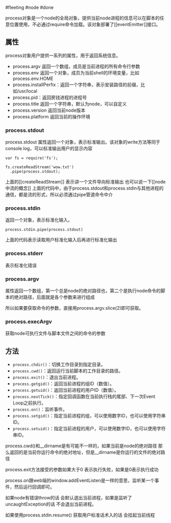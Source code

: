 #fleeting #node #done 

process对象是一个node的全局对象，提供当前node进程的信息可以在脚本的任意位置使用，不必通过require命令加载。该对象部署了[[eventEmitter]]接口。

## 属性
process对象用户提供一系列的属性，用于返回系统信息。
- process.argv 返回一个数组，成员是当前进程的所有命令行参数
- process.env 返回一个对象，成员为当前shell的环境变量，比如process.env.HOME
- process.installPerfix：返回一个字符串，表示安装路径的前缀，比如/usr/local
- process.pid：返回房钱进程的进程号
- process.title 返回一个字符串，默认为node，可以自定义
- process.version 返回当前node版本
- process.platform 返回当前的操作环境
### process.stdout
process.stdout 属性返回一个对象，表示标准输出。该对象的write方法等同于console.log，可以标准输出用户的显示内容
```
var fs = require('fs');

fs.createReadStream('wow.txt')
  .pipe(process.stdout);
```
上面的[[createReadStream]] 表示讲一个文件导向标准输出 也可以说一下[[node中流的概念]]
上面的代码中，由于process.stdout和process.stdin与其他进程的通信，都是流的形式，所以必须通过pipe管道命令中介
### process.stdin
返回一个对象，表示标准化输入。 

```javascipt
process.stdin.pipe(process.stdout)
```
上面的代码表示读取用户标准化输入后再进行标准化输出

### process.stderr
表示标准化错误

### process.argv

属性返回一个数组，第一个总是node的绝对路径也，第二个是执行node命令的脚本的绝对路径，后面就是各个参数来进行组成

所以如果要获取命令的参数，直接用process.argv.slice(2)即可获取。

### process.execArgv

获取node可执行文件与脚本文件之间的命令的参数

## 方法

-   `process.chdir()`：切换工作目录到指定目录。
-   `process.cwd()`：返回运行当前脚本的工作目录的路径。
-   `process.exit()`：退出当前进程。
-   `process.getgid()`：返回当前进程的组ID（数值）。
-   `process.getuid()`：返回当前进程的用户ID（数值）。
-   `process.nextTick()`：指定回调函数在当前执行栈的尾部、下一次Event Loop之前执行。
-   `process.on()`：监听事件。
-   `process.setgid()`：指定当前进程的组，可以使用数字ID，也可以使用字符串ID。
-   `process.setuid()`：指定当前进程的用户，可以使用数字ID，也可以使用字符串ID。

process.cwd()和__dirname是有可能不一样的，如果当前是node的绝对路径 那么返回的是当前你运行命令的绝对地址，但是__dirname是你运行的文件的绝对路径

process.exit方法接受的参数如果大于0 表示执行失败，如果是0表示执行成功

process.on跟web端的window.addEventListen是一样的意思，监听某一个事件，然后运行回调即可。

如果node有错误throw的话 会默认退出当前进程，如果是监听了uncaughtException的话 不会退出当前进程。

如果使用process.stdin.resume() 获取用户标准话术入的话 会挂起当前线程